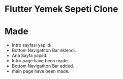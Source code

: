 # Flutter Yemek Sepeti Clone
# Made

- Intro sayfası yapıldı.
- Bottom Navigatiton Bar eklendi.
- Ana Sayfa yapıld.
- Intro page have been made.
- Bottom Navigatiton Bar added.
- main page have been made.